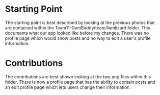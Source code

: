 # Starting Point

The starting point is best described by looking at the previous photos that are contained within the Team11-GymBuddy/team/liamlizard folder. This documents what our app looked like before my changes. There was no profile page which would show posts and no way to edit a user's profile information.

# Contributions

The contributions are best shown looking at the two png files within this folder. There is now a profile page that has the ability to contain posts and an edit profile page which lets users change their information.
